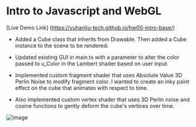 # Intro to Javascript and WebGL

[Live Demo Link] (https://yuhanliu-tech.github.io/hw00-intro-base/)

* Added a Cube class that inherits from Drawable. Then added a Cube instance to the scene to be rendered.

* Updated existing GUI in main.ts with a parameter to alter the color passed to u_Color in the Lambert shader based on user input.

* Implemented custom fragment shader that uses Absolute Value 3D Perlin Noise to modify fragment color. I wanted to create an inky paint effect on the cube that animates with respect to time.

* Also implemented custom vertex shader that uses 3D Perlin noise and cosine functions to gently deform the cube's vertices over time. 

![Image](https://github.com/yuhanliu-tech/hw00-intro-base/blob/master/image.png)
